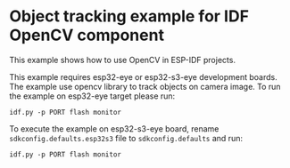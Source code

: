 # Object tracking example for IDF OpenCV component

This example shows how to use OpenCV in ESP-IDF projects.

This example requires esp32-eye or esp32-s3-eye development boards. The example use opencv library to track objects on camera image.
To run the example on esp32-eye target please run:

```
idf.py -p PORT flash monitor
```

To execute the example on esp32-s3-eye board, rename `sdkconfig.defaults.esp32s3` file to `sdkconfig.defaults` and run:

```
idf.py -p PORT flash monitor
```
